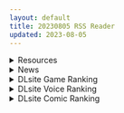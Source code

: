 ```yaml
---
layout: default
title: 20230805 RSS Reader
updated: 2023-08-05
---
```


<details class='content-parent'>
<summary>
Resources
</summary>
<details class='content-child'>
<summary>
<span class='rss-title'> [自购][无RJ号](同人音声)[シロクマの嫁(伊ヶ崎綾香)]7月の特典一覧 </span> <a class='rss-link' href='https://gmgard.com/gm123221' target='_blank'>&nbsp;</a>
<div class='rss-published'> 🕛 20230804 16:16:07</div>
</summary>
<img src="https://static.gmgard.us/Images/upload/16037042250114595.jpg" /><br /><p>7月</p>
</details>
<details class='content-child'>
<summary>
<span class='rss-title'> [RJ01080216][玩具家電] 洗脳アプリが壊れたら調教した元肉便器達が勝手に正妻争いし始めた件 </span> <a class='rss-link' href='https://gmgard.com/gm123219' target='_blank'>&nbsp;</a>
<div class='rss-published'> 🕛 20230804 14:15:34</div>
</summary>
<img src="https://static.gmgard.us/Images/upload/11232042215348009.jpg" /><br /><p>玩具家電的新作。</p>
</details>
<details class='content-child'>
<summary>
<span class='rss-title'> [无修正][未知字幕组][ピンクパイナップル] 淫獣vs女スパイ </span> <a class='rss-link' href='https://gmgard.com/gm123218' target='_blank'>&nbsp;</a>
<div class='rss-published'> 🕛 20230804 12:06:44</div>
</summary>
<img src="https://iili.io/Ht2w4Uv.gif" /><br /><p>科学家制造出一种淫兽 有极强的再生能力 被反派救出后 到处袭击女性 女主三人收到命令前往淫兽所在地 消灭淫兽</p>
</details>
<details class='content-child'>
<summary>
<span class='rss-title'> [King Bee]1LDK＋J系 いきなり同居？密着！？初エッチ！！？ 第1話 </span> <a class='rss-link' href='https://www.hacg.sbs/wp/96975.html' target='_blank'>&nbsp;</a>
<div class='rss-published'> 🕛 20230804 11:06:00</div>
</summary>
故事讲一个JK个一个大叔，因为合同错误，要在同一个房间里7天。 然后JK晚上听到 &#8230; <a href="https://www.hacg.sbs/wp/96975.html">继续阅读 <span class="meta-nav">&#8594;</span></a>
</details>
<details class='content-child'>
<summary>
<span class='rss-title'> 【新汉化作品】[自购] [Us：track] 恋×シンアイ彼女 HD / 想要传达给你的爱恋 HD高清重置汉化硬盘版[官方中文][8.9G][BDOD] </span> <a class='rss-link' href='https://www.east-plus.net/read.php?tid=1904768' target='_blank'>&nbsp;</a>
<div class='rss-published'> 🕛 20230804 10:59:25</div>
</summary>
<img src='https://img.imoutomoe.net/\images/2023/08/04/EV111AA.jpg'/>
<img src='https://img.imoutomoe.net/\images/2023/08/04/31060d66173f32dee.jpg'/>
<img src='https://img.imoutomoe.net/\images/2023/08/04/4.jpg'/>
<img src='https://img.imoutomoe.net/\images/2023/08/04/6.jpg'/>
[img]https:// ..
</details>

</details>
<details class='content-parent'>
<summary>
News
</summary>
<details class='content-child'>
<summary>
<span class='rss-title'> Key 全新作品 公開宣傳草圖、《Summer Pockets》動畫化進行中 </span> <a class='rss-link' href='https://home.gamer.com.tw/creationDetail.php?sn=5768635' target='_blank'>&nbsp;</a>
<div class='rss-published'> 🕛 20230804 14:39:32</div>
</summary>
<div align="center"><img border="0" class="gallery-image" src="https://i.imgur.com/IXFCGCP.png" width="550" /></div><div><br /></div><div>遊戲品牌 Key 於今日(8/4)在直播上對於公司股份移轉至騰訊後的新體制進行說明，並公開全新作品的宣傳草圖，也談及《Summer Pockets》動畫化進度。</div><div><br /></div><div><div class="videoWrapper"><div class="videoWrapper video-youtube"></div></div></div><div><br /></div><div><br /></div><div><div><b><font size="4">◆關於本次股權轉讓是否會對VA的作品展開與製作造成影響：</font></b></div><div>在M&amp;A過程中，我們與騰訊公司進行了多次會談。創作表現方面是我們最為在意的內容，因此進行了確認。</div><div>對此我們得到了保證：“騰訊不會干涉VISUAL ARTS的創作”。我們在此承諾，今後的作品將會繼續以我們自身的價值觀進行創作，不會有改變。</div><div><br /></div><div><br /></div><div><font size="4"><b>◆關於Summer Pockets動畫：</b></font></div><div>企劃與腳本等敝社的工作已基本結束。後續情報還請再多多等待一下。</div><div><br /></div><div><br /></div><div><b><font size="4">◆關於新作：</font></b></div><div>現在正在努力製作全價新作！在公開之前還請再稍稍等待一下！</div><div>《天籟人偶》剩餘3部作品製作進行中，會正常發售，沒有受到影響。</div><div>Kinetic Novel三部作(LOOPERS、LUNARiA、星之終途)結束後，新作Kinetic Novel也在同時準備中，敬請期待！</div></div><div><br /></div>
</details>
<details class='content-child'>
<summary>
<span class='rss-title'> あざらしそふと＋１ 最新作《アイコトバ -Silver Snow Sister-》公開OP影片 </span> <a class='rss-link' href='https://home.gamer.com.tw/creationDetail.php?sn=5768609' target='_blank'>&nbsp;</a>
<div class='rss-published'> 🕛 20230804 14:04:19</div>
</summary>
<div><div align="center"><img border="0" class="gallery-image" src="https://i.imgur.com/O2e43AA.jpg" width="650" /></div><br /></div><div>曾製作<b>《アイコトバ》</b>、<b>《ガルドマ-女子寮の管理人-》</b>的遊戲公司 あざらしそふと＋１，於 今日(8/4)公開最新作<b>《アイコトバ -Silver Snow Sister-》</b>的OP影片，預定2023年10月27日發售。</div><div><br /></div><div><div class="videoWrapper"><div class="videoWrapper video-youtube"></div></div></div><div><br /></div><div><div align="center"><b><font size="4">【故事劇情】</font></b></div><div align="center"><div>星継虎鉄和星継銀音是一對沒有血緣關係的兄妹。</div><div><br /></div><div>妹妹銀音是一名花式滑冰選手，</div><div>她高超的實力，以及擁有透明般的膚色和比雪還要白的頭髮，</div><div>眾人因而給予她『雪之妖精』的別稱，在家鄉仙台享有盛譽。</div><div><br /></div><div>另一方面，哥哥虎鉄默默無名...甚至有些人對他有負面評價。</div><div>雖然大部分都是誤解，但他那頭金髮帶來的威嚇性是不可否認的事實，兩人的處境完全相反。</div><div><br /></div><div>某天，虎鉄為了將銀音忘記的東西拿給她而前往溜冰場……。</div><div>「哥哥不應該黏著妹妹，試著交個女朋友怎麼樣？」</div><div>「這是個好主意」</div><div><br /></div><div>因為妹妹無心的一句話，虎鉄開始使用一款名叫「密語」的交友軟體。</div><div>他成功與一位相符率達到88.88%的對象匹配。</div><div>然而，等待著他的是出乎意料的發展...？</div><div><br /></div><div>另一方面，銀音看到虎鉄沉迷於交友軟體，展現出不同以往的神秘行動力，</div><div>讓她的內心焦躁不已。</div><div><br /></div><div>「如果繼續放任哥哥，最終可能會威脅到整個城鎮的和平！」</div><div><br /></div><div>銀音用這個藉口，向虎鉄提出一個提議。</div><div><br /></div><div>「不受歡迎的雜魚...戀愛新手的哥哥，</div><div>讓我從戀愛最入門的步驟開始教你吧」</div><div><br /></div><div>兩人就這樣開始了戀愛課程...？</div><div>三個月的限定期間內，缺乏溝通的互相理解。</div><div><br /></div><div>「放心吧哥哥，銀音會負起責任的...啊。我說的負責任不是那種意思哦」</div><div>「那是什麼意思？」</div><div>「去死吧變態」</div><div><br /></div><div>銀音能夠引領哥哥成為戀愛高手，而虎鉄能夠不再黏著妹妹嗎？</div></div><div align="center"><br /></div></div><div align="center"><img border="0" class="gallery-image" src="https://i.imgur.com/Q36T4i1.png" width="305" /> <img border="0" class="gallery-image" src="https://i.imgur.com/BdMXzKB.png" width="305" /></div><div align="center"><img border="0" class="gallery-image" src="https://i.imgur.com/sEMmsBV.png" width="305" /> <img border="0" class="gallery-image" src="https://i.imgur.com/NPG0WRJ.png" width="305" /></div><div align="center"><img border="0" class="gallery-image" src="https://i.imgur.com/wEc2hrw.png" width="305" /> <img border="0" class="gallery-image" src="https://i.imgur.com/6D1NAoT.png" width="305" /></div><div align="center"><img border="0" class="gallery-image" src="https://i.imgur.com/hNyXIJl.png" width="305" /> <img border="0" class="gallery-image" src="https://i.imgur.com/Lk2yQia.png" width="305" /></div><div align="center"><br /></div><div align="left"><br /></div><div align="left"><b><font size="4">CAST</font></b></div><div align="left">星継 銀音　CV：飴川紫乃</div><div align="center"><div><div align="left"><br /></div><div align="left"><b><font size="4">STAFF</font></b></div><div align="left">劇本：温泉大祐</div><div align="left">原畫：あにぃ</div><div align="left">發售日：2023年10月27日</div></div><div align="left">官網：<a href="https://ref.gamer.com.tw/redir.php?url=http%3A%2F%2Fazarashi-soft-plusone.nexton-net.jp%2Faikotoba-sss%2Findex.html" target="_blank">http://azarashi-soft-plusone.nexton-net.jp/aikotoba-sss</a></div><div><br /></div></div>
</details>
<details class='content-child'>
<summary>
<span class='rss-title'> Steam《柏德之門3》超人氣同接破47萬，搞怪捏角與NSFW性感內衣流行中 </span> <a class='rss-link' href='https://www.4gamers.com.tw/news/detail/59098/baldurs-gate-3-is-steams-second-biggest-launch-of-2023-right-behind-hogwarts-legacy' target='_blank'>&nbsp;</a>
<div class='rss-published'> 🕛 20230804 12:48:50</div>
</summary>
<img src="https://img.4gamers.com.tw/news-image/c26aa738-b1ea-41ea-941c-ce2e8fa0536f.jpg"/>
每個人都應該試穿
</details>

</details>
<details class='content-parent'>
<summary>
DLsite Game Ranking
</summary>
<details class='content-child'>
<summary>
<span class='rss-title'> 護身術道場 秘密のNTRレッスン [WAKUWAKU] </span> <a class='rss-link' href='https://www.dlsite.com/maniax/work/=/product_id/RJ01053661.html' target='_blank'>&nbsp;</a>
<div class='rss-published'> 🕛 20230805 13:08:51</div>
</summary>
<img src ="http://img.dlsite.jp/modpub/images2/work/doujin/RJ01054000/RJ01053661_img_main.jpg"/><br/>これはシミュレーション系のエロゲーで、ユーモアな要素が盛り込まれています。
</details>
<details class='content-child'>
<summary>
<span class='rss-title'> EROTASII -精霊からの試練編- [惰眠ズ/精霊ぴぃねす] </span> <a class='rss-link' href='https://www.dlsite.com/maniax/work/=/product_id/RJ369260.html' target='_blank'>&nbsp;</a>
<div class='rss-published'> 🕛 20230805 13:08:51</div>
</summary>
<img src ="http://img.dlsite.jp/modpub/images2/work/doujin/RJ370000/RJ369260_img_main.jpg"/><br/>【本格3DアクションRPG × エロ】
</details>
<details class='content-child'>
<summary>
<span class='rss-title'> 睡眠姦! 幻想郷の少女~お嬢様レミリア~ [赤坂砂糖] </span> <a class='rss-link' href='https://www.dlsite.com/maniax/work/=/product_id/RJ01062195.html' target='_blank'>&nbsp;</a>
<div class='rss-published'> 🕛 20230805 13:08:51</div>
</summary>
<img src ="http://img.dlsite.jp/modpub/images2/work/doujin/RJ01063000/RJ01062195_img_main.jpg"/><br/>「睡眠姦! 幻想郷の少女~お嬢様レミリア~」、大小姐レミリアとのインタラクティブな交流を楽しむエロティックなゲームです。
</details>
<details class='content-child'>
<summary>
<span class='rss-title'> Handyman Legend ハンディマン・レジェンド [超真剣Studio] </span> <a class='rss-link' href='https://www.dlsite.com/maniax/work/=/product_id/RJ01036146.html' target='_blank'>&nbsp;</a>
<div class='rss-published'> 🕛 20230805 13:08:51</div>
</summary>
<img src ="http://img.dlsite.jp/modpub/images2/work/doujin/RJ01037000/RJ01036146_img_main.jpg"/><br/>君はスマートフォンアプリで案件を受注しているハンディマンです。 お客様の家にある様々な問題を解決し、時には他の問題も「解決」してあげる...
</details>
<details class='content-child'>
<summary>
<span class='rss-title'> 満車率300% 弐:Append.1 保母さん連結ぱっち [ベルゼブブ] </span> <a class='rss-link' href='https://www.dlsite.com/maniax/work/=/product_id/RJ01026164.html' target='_blank'>&nbsp;</a>
<div class='rss-published'> 🕛 20230805 13:08:51</div>
</summary>
<img src ="http://img.dlsite.jp/modpub/images2/work/doujin/RJ01027000/RJ01026164_img_main.jpg"/><br/>満車率300%弐のアップグレードデータです。
</details>

</details>
<details class='content-parent'>
<summary>
DLsite Voice Ranking
</summary>
<details class='content-child'>
<summary>
<span class='rss-title'> 小穴按摩・特别之夜 [青春×フェティシズム] </span> <a class='rss-link' href='https://www.dlsite.com/maniax/work/=/product_id/RJ01078989.html' target='_blank'>&nbsp;</a>
<div class='rss-published'> 🕛 20230805 13:08:54</div>
</summary>
<img src ="http://img.dlsite.jp/modpub/images2/work/doujin/RJ01079000/RJ01078989_img_main.jpg"/><br/>青春岁月,没有又如何。但仅限今晚也好,请过上充满欢乐甜美色色的一晚吧!仅限一晚的按摩师女主角们大集结♪为您献上极致色情的集锦型物语。成年人的青春,要体验一下看看吗?
</details>
<details class='content-child'>
<summary>
<span class='rss-title'> 【添い寝えっち】甘やかし上手で癒してくれる同棲お姉ちゃん。【癒しおま◯こ】 [桃色みんと] </span> <a class='rss-link' href='https://www.dlsite.com/maniax/work/=/product_id/RJ01065779.html' target='_blank'>&nbsp;</a>
<div class='rss-published'> 🕛 20230805 13:08:54</div>
</summary>
<img src ="http://img.dlsite.jp/modpub/images2/work/doujin/RJ01066000/RJ01065779_img_main.jpg"/><br/>貴方を溺愛して止まないエッチなお姉ちゃんに密着され、ひたすら甘やかし添い寝で囁きおま◯こをされたい…。「君だけの甘トロ溺愛おまんこで...おかしくなっちゃえ...♪」甘えん坊の貴方を小さい頃からお世話してくれるドスケベなお姉ちゃん。大きなおっぱいに包まれる贅沢なぬくぬくオマ◯コ性活を始めてみませんか?
</details>
<details class='content-child'>
<summary>
<span class='rss-title'> 小穴按摩・特別之夜 [青春×フェティシズム] </span> <a class='rss-link' href='https://www.dlsite.com/maniax/work/=/product_id/RJ01078993.html' target='_blank'>&nbsp;</a>
<div class='rss-published'> 🕛 20230805 13:08:54</div>
</summary>
<img src ="http://img.dlsite.jp/modpub/images2/work/doujin/RJ01079000/RJ01078993_img_main.jpg"/><br/>青春歲月,沒有又如何。但僅限今晚也好,請過上充滿歡樂甜美色色的一晚吧!僅限一晚的按摩師女主角們大集結♪為您獻上極致色情的合集型物語。成年人的青春,要體驗一下看看嗎?
</details>
<details class='content-child'>
<summary>
<span class='rss-title'> 小穴按摩・特殊套組 [青春×フェティシズム] </span> <a class='rss-link' href='https://www.dlsite.com/maniax/work/=/product_id/RJ01081190.html' target='_blank'>&nbsp;</a>
<div class='rss-published'> 🕛 20230805 13:08:54</div>
</summary>
<img src ="http://img.dlsite.jp/modpub/images2/work/doujin/RJ01082000/RJ01081190_img_main.jpg"/><br/>超特大容量650分! 包含所有的小穴按摩! 到2023年現在,至今為止發表的小穴按摩系列「真實戀愛小穴按摩」「認真戀愛小穴按摩」「真心戀愛小穴按摩」「純情戀愛小穴按摩」「單蠢戀愛小穴按摩」以上5作品緊緊綁在一起,包成一個套組了!
</details>
<details class='content-child'>
<summary>
<span class='rss-title'> いつも余裕たっぷりの井上先輩は、実はアナルがクソ弱い [DLsite × AliosArvin] </span> <a class='rss-link' href='https://www.dlsite.com/maniax/work/=/product_id/RJ01053787.html' target='_blank'>&nbsp;</a>
<div class='rss-published'> 🕛 20230805 13:08:54</div>
</summary>
<img src ="http://img.dlsite.jp/modpub/images2/work/doujin/RJ01054000/RJ01053787_img_main.jpg"/><br/>ところどころSっぽいアリス先輩ですが、 とある間違いから、あなたの前で、あなた以外誰にも見せたことのない『弱点』を晒してしまい――!?
</details>

</details>
<details class='content-parent'>
<summary>
DLsite Comic Ranking
</summary>
<details class='content-child'>
<summary>
<span class='rss-title'> 夏のヤリなおし4 [水蓮の宿] </span> <a class='rss-link' href='https://www.dlsite.com/maniax/work/=/product_id/RJ01073324.html' target='_blank'>&nbsp;</a>
<div class='rss-published'> 🕛 20230805 13:08:58</div>
</summary>
<img src ="http://img.dlsite.jp/modpub/images2/work/doujin/RJ01074000/RJ01073324_img_main.jpg"/><br/>夏×田舎×隣家の美人母×汗だくセックス  誰もが一度は夢想し求めたであろう 最高の‘夏’をサークル‘水蓮の宿’が描き出す  幼馴染の母(元教師)xかつての教え子
</details>
<details class='content-child'>
<summary>
<span class='rss-title'> 熱血女装少年ヒーローのキミがメンヘラ女にTSしてモブ♀戦闘員に堕ちる漫画 -邪淫TS洗脳 トランス・モブ・セントーインR- [やせうまロール] </span> <a class='rss-link' href='https://www.dlsite.com/maniax/work/=/product_id/RJ01075623.html' target='_blank'>&nbsp;</a>
<div class='rss-published'> 🕛 20230805 13:08:58</div>
</summary>
<img src ="http://img.dlsite.jp/modpub/images2/work/doujin/RJ01076000/RJ01075623_img_main.jpg"/><br/>ラバースーツのピッチリ少年ヒーローが、悪の組織で性依存のメンヘラ♀モブ戦闘員に悪堕ちTS!!前日譚同梱で前作読んでなくても楽しめます!トータル40P越え!
</details>
<details class='content-child'>
<summary>
<span class='rss-title'> 寄生されてHなエイリアンにされちゃう娘の話 Alien's Egg 「Abandoned Ship」 [Heno2] </span> <a class='rss-link' href='https://www.dlsite.com/maniax/work/=/product_id/RJ01053011.html' target='_blank'>&nbsp;</a>
<div class='rss-published'> 🕛 20230805 13:08:58</div>
</summary>
<img src ="http://img.dlsite.jp/modpub/images2/work/doujin/RJ01054000/RJ01053011_img_main.jpg"/><br/>寄生されてHなエイリアンにされちゃう娘たちの話。寄生・異形化・悪堕ちアリの成人向け漫画です。
</details>
<details class='content-child'>
<summary>
<span class='rss-title'> 封魂の退魔巫女～母娘が悪霊に染まり乗っ取られるまで～ [憑依ラヴァー] </span> <a class='rss-link' href='https://www.dlsite.com/maniax/work/=/product_id/RJ405524.html' target='_blank'>&nbsp;</a>
<div class='rss-published'> 🕛 20230805 13:08:58</div>
</summary>
<img src ="http://img.dlsite.jp/modpub/images2/work/doujin/RJ406000/RJ405524_img_main.jpg"/><br/>強大な悪霊を封印した退魔巫女。しかし悪意は時を越え、思わぬ形で再び牙を剥く。そして復讐の果てに──母娘は全てを乗っ取られ堕ちる。
</details>
<details class='content-child'>
<summary>
<span class='rss-title'> 干潮の磯の触手さんたちにくすぐられながらお×にーする話 [がりょ～] </span> <a class='rss-link' href='https://www.dlsite.com/maniax/work/=/product_id/RJ01058900.html' target='_blank'>&nbsp;</a>
<div class='rss-published'> 🕛 20230805 13:08:58</div>
</summary>
<img src ="http://img.dlsite.jp/modpub/images2/work/doujin/RJ01059000/RJ01058900_img_main.jpg"/><br/>足裏メインのくすぐりフェチ向け作品
</details>

</details>
